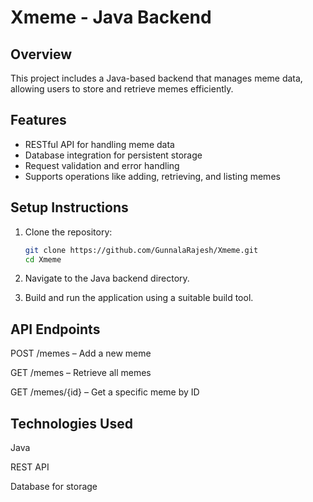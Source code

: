 # Xmeme - Java Backend  

## Overview  
This project includes a Java-based backend that manages meme data, allowing users to store and retrieve memes efficiently.  

## Features  
- RESTful API for handling meme data  
- Database integration for persistent storage  
- Request validation and error handling  
- Supports operations like adding, retrieving, and listing memes  

## Setup Instructions  
1. Clone the repository:  
   ```bash
   git clone https://github.com/GunnalaRajesh/Xmeme.git
   cd Xmeme
   
2. Navigate to the Java backend directory.

3. Build and run the application using a suitable build tool.

## API Endpoints
POST /memes – Add a new meme

GET /memes – Retrieve all memes

GET /memes/{id} – Get a specific meme by ID

## Technologies Used
Java

REST API

Database for storage
